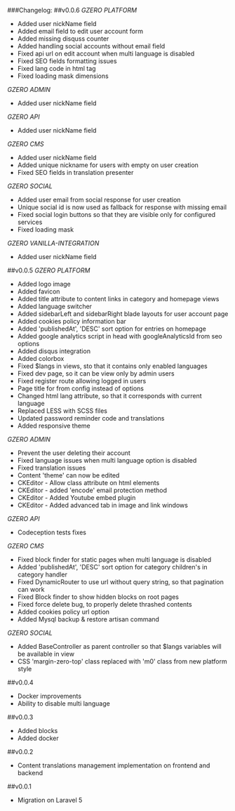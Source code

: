 ###Changelog:
##v0.0.6
*GZERO PLATFORM*

- Added user nickName field
- Added email field to edit user account form
- Added missing disquss counter
- Added handling social accounts without email field
- Fixed api url on edit account when multi language is disabled
- Fixed SEO fields formatting issues
- Fixed lang code in html tag
- Fixed loading mask dimensions

*GZERO ADMIN*

- Added user nickName field

*GZERO API*

- Added user nickName field

*GZERO CMS*

- Added user nickName field
- Added unique nickname for users with empty on user creation
- Fixed SEO fields in translation presenter

*GZERO SOCIAL*

- Added user email from social response for user creation
- Unique social id is now used as fallback for response with missing email
- Fixed social login buttons so that they are visible only for configured services
- Fixed loading mask

*GZERO VANILLA-INTEGRATION*

- Added user nickName field

##v0.0.5
*GZERO PLATFORM*

- Added logo image
- Added favicon
- Added title attribute to content links in category and homepage views
- Added language switcher
- Added sidebarLeft and sidebarRight blade layouts for user account page
- Added cookies policy information bar
- Added 'publishedAt', 'DESC' sort option for entries on homepage
- Added google analytics script in head with googleAnalyticsId from seo options
- Added disqus integration
- Added colorbox
- Fixed $langs in views, sto that it contains only enabled languages
- Fixed dev page, so it can be view only by admin users
- Fixed register route allowing logged in users
- Page title for from config instead of options
- Changed html lang attribute, so that it corresponds with current language
- Replaced LESS with SCSS files
- Updated password reminder code and translations
- Added responsive theme

*GZERO ADMIN*

- Prevent the user deleting their account
- Fixed language issues when multi language option is disabled
- Fixed translation issues
- Content 'theme' can now be edited
- CKEditor - Allow class attribute on html elements
- CKEditor - added 'encode' email protection method
- CKEditor - Added Youtube embed plugin
- CKEditor - Added advanced tab in image and link windows

*GZERO API*

- Codeception tests fixes

*GZERO CMS*

- Fixed block finder for static pages when multi language is disabled
- Added 'publishedAt', 'DESC' sort option for category children's in category handler
- Fixed DynamicRouter to use url without query string, so that pagination can work
- Fixed Block finder to show hidden blocks on root pages
- Fixed force delete bug, to properly delete thrashed contents
- Added cookies policy url option
- Added Mysql backup & restore artisan command

*GZERO SOCIAL*

- Added BaseController as parent controller so that $langs variables will be available in view
- CSS 'margin-zero-top' class replaced with 'm0' class from new platform style

##v0.0.4
- Docker improvements
- Ability to  disable multi language

##v0.0.3
- Added blocks
- Added docker

##v0.0.2
- Content translations management implementation on frontend and backend

##v0.0.1
- Migration on Laravel 5
